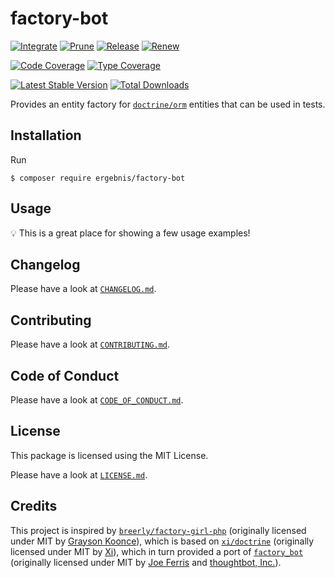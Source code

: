 # factory-bot

[![Integrate](https://github.com/ergebnis/factory-bot/workflows/Integrate/badge.svg?branch=master)](https://github.com/ergebnis/factory-bot/actions)
[![Prune](https://github.com/ergebnis/factory-bot/workflows/Prune/badge.svg?branch=master)](https://github.com/ergebnis/factory-bot/actions)
[![Release](https://github.com/ergebnis/factory-bot/workflows/Release/badge.svg?branch=master)](https://github.com/ergebnis/factory-bot/actions)
[![Renew](https://github.com/ergebnis/factory-bot/workflows/Renew/badge.svg?branch=master)](https://github.com/ergebnis/factory-bot/actions)

[![Code Coverage](https://codecov.io/gh/ergebnis/factory-bot/branch/master/graph/badge.svg)](https://codecov.io/gh/ergebnis/factory-bot)
[![Type Coverage](https://shepherd.dev/github/ergebnis/factory-bot/coverage.svg)](https://shepherd.dev/github/ergebnis/factory-bot)

[![Latest Stable Version](https://poser.pugx.org/ergebnis/factory-bot/v/stable)](https://packagist.org/packages/ergebnis/factory-bot)
[![Total Downloads](https://poser.pugx.org/ergebnis/factory-bot/downloads)](https://packagist.org/packages/ergebnis/factory-bot)

Provides an entity factory for [`doctrine/orm`](https://github.com/doctrine/orm) entities that can be used in tests.

## Installation

Run

```
$ composer require ergebnis/factory-bot
```

## Usage

:bulb: This is a great place for showing a few usage examples!

## Changelog

Please have a look at [`CHANGELOG.md`](CHANGELOG.md).

## Contributing

Please have a look at [`CONTRIBUTING.md`](.github/CONTRIBUTING.md).

## Code of Conduct

Please have a look at [`CODE_OF_CONDUCT.md`](https://github.com/ergebnis/.github/blob/master/CODE_OF_CONDUCT.md).

## License

This package is licensed using the MIT License.

Please have a look at [`LICENSE.md`](LICENSE.md).

## Credits

This project is inspired by [`breerly/factory-girl-php`](https://github.com/unhashable/factory-girl-php) (originally licensed under MIT by [Grayson Koonce](https://github.com/unhashable)), which is based on [`xi/doctrine`](https://github.com/xi-project/xi-doctrine) (originally licensed under MIT by [Xi](https://github.com/xi-project)), which in turn provided a port of [`factory_bot`](https://github.com/thoughtbot/factory_girl) (originally licensed under MIT by [Joe Ferris](https://github.com/jferris) and [thoughtbot, Inc.](https://github.com/thoughtbot)).
